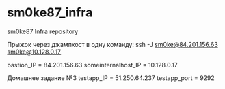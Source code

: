 # sm0ke87_infra
sm0ke87 Infra repository

Прыжок через джампхост в одну команду:
ssh -J sm0ke@84.201.156.63 sm0ke@10.128.0.17

bastion_IP = 84.201.156.63
someinternalhost_IP = 10.128.0.17


Домашнее задание №3
testapp_IP = 51.250.64.237
testapp_port = 9292
